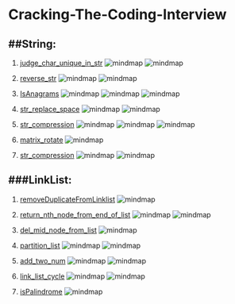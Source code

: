 Cracking-The-Coding-Interview
=============================

##String:
---

 1. [judge_char_unique_in_str][1]
![mindmap][2]
![mindmap][3]

 2. [reverse_str][4]
![mindmap][5]
![mindmap][6]

 3. [IsAnagrams][7]
![mindmap][8]
![mindmap][9]
![mindmap][10]

 4. [str_replace_space][11]
![mindmap][12]
![mindmap][13]

 5. [str_compression][14]
![mindmap][15]
![mindmap][16]
![mindmap][17]

 6. [matrix_rotate][18]
![mindmap][19]

 7. [str_compression][20]
![mindmap][21]
![mindmap][22]


###LinkList:
---

 1. [removeDuplicateFromLinklist][23]
![mindmap][24]


 2. [return_nth_node_from_end_of_list][25]
![mindmap][26]
![mindmap][27]

 3. [del_mid_node_from_list][28]
![mindmap][29]

 4. [partition_list][30]
![mindmap][31]
![mindmap][32]

 5. [add_two_num][33]
![mindmap][34]
![mindmap][35]

 6. [link_list_cycle][36]
![mindmap][37]
![mindmap][38]

 7. [isPalindrome][39]
![mindmap][40]

  [1]: https://github.com/JamesonHuang/Cracking-The-Coding-Interview/blob/master/1.String/1_1.judge_char_unique_in_str/Solution.h
  [2]: https://raw.githubusercontent.com/JamesonHuang/Cracking-The-Coding-Interview/master/1.String/1_1.judge_char_unique_in_str/mindmap.png
  [3]: https://raw.githubusercontent.com/JamesonHuang/Cracking-The-Coding-Interview/master/1.String/1_1.judge_char_unique_in_str/mindmap2.png
  
  [4]: https://github.com/JamesonHuang/Cracking-The-Coding-Interview/blob/master/1.String/1_2.reverse_str/Solution.h
  [5]: https://raw.githubusercontent.com/JamesonHuang/Cracking-The-Coding-Interview/master/1.String/1_2.reverse_str/mindmap.png
  [6]: https://raw.githubusercontent.com/JamesonHuang/Cracking-The-Coding-Interview/master/1.String/1_2.reverse_str/mindmap2.png

  
  [7]: https://github.com/JamesonHuang/Cracking-The-Coding-Interview/blob/master/1.String/1_3.IsAnagrams/Solution.h
  [8]: https://raw.githubusercontent.com/JamesonHuang/Cracking-The-Coding-Interview/master/1.String/1_3.IsAnagrams/mindmap.png
  [9]: https://raw.githubusercontent.com/JamesonHuang/Cracking-The-Coding-Interview/master/1.String/1_3.IsAnagrams/mindmap2.png
  [10]: https://raw.githubusercontent.com/JamesonHuang/Cracking-The-Coding-Interview/master/1.String/1_3.IsAnagrams/mindmap3.png
  
  
  [11]: https://github.com/JamesonHuang/Cracking-The-Coding-Interview/blob/master/1.String/1_4.str_replace_space/Solution.h
  [12]: https://raw.githubusercontent.com/JamesonHuang/Cracking-The-Coding-Interview/master/1.String/1_4.str_replace_space/mindmap.png
  [13]: https://raw.githubusercontent.com/JamesonHuang/Cracking-The-Coding-Interview/master/1.String/1_4.str_replace_space/mindmap2.png

  [14]: https://github.com/JamesonHuang/Cracking-The-Coding-Interview/blob/master/1.String/1_5.str_compression/Solution.h
  [15]: https://raw.githubusercontent.com/JamesonHuang/Cracking-The-Coding-Interview/master/1.String/1_5.str_compression/mindmap.png
  [16]: https://raw.githubusercontent.com/JamesonHuang/Cracking-The-Coding-Interview/master/1.String/1_5.str_compression/mindmap2.png
  [17]: https://raw.githubusercontent.com/JamesonHuang/Cracking-The-Coding-Interview/master/1.String/1_5.str_compression/mindmap3.png
 
  
  [18]: https://github.com/JamesonHuang/Cracking-The-Coding-Interview/blob/master/1.String/1_6.matrix_rotate/Solution.h
  [19]: https://raw.githubusercontent.com/JamesonHuang/Cracking-The-Coding-Interview/master/1.String/1_6.matrix_rotate/mindmap.png
  
  [20]: https://github.com/JamesonHuang/Cracking-The-Coding-Interview/blob/master/1.String/1_7.matrix_clear_zero/Solution.h
  [21]: https://raw.githubusercontent.com/JamesonHuang/Cracking-The-Coding-Interview/master/1.String/1_7.matrix_clear_zero/mindmap.png
  [22]: https://raw.githubusercontent.com/JamesonHuang/Cracking-The-Coding-Interview/master/1.String/1_7.matrix_clear_zero/mindmap2.png

  [23]: https://github.com/JamesonHuang/Cracking-The-Coding-Interview/blob/master/2.LinkList/2_1.removeDuplicateFromLinklist/Solution.h
  [24]: https://github.com/JamesonHuang/Cracking-The-Coding-Interview/blob/master/2.LinkList/2_1.removeDuplicateFromLinklist/mindmap.png

  [25]: https://github.com/JamesonHuang/Cracking-The-Coding-Interview/blob/master/2.LinkList/2_2.return_nth_node_from_end_of_list/Solution.h
  [26]: https://raw.githubusercontent.com/JamesonHuang/Cracking-The-Coding-Interview/master/2.LinkList/2_2.return_nth_node_from_end_of_list/mindmap.png
  [27]: https://raw.githubusercontent.com/JamesonHuang/Cracking-The-Coding-Interview/master/2.LinkList/2_2.return_nth_node_from_end_of_list/mindmap2.png

  [28]: https://github.com/JamesonHuang/Cracking-The-Coding-Interview/blob/master/2.LinkList/2_3.del_mid_node_from_list/Solution.h
  [29]: https://raw.githubusercontent.com/JamesonHuang/Cracking-The-Coding-Interview/master/2.LinkList/2_3.del_mid_node_from_list/mindmap.png


  [30]: https://github.com/JamesonHuang/Cracking-The-Coding-Interview/blob/master/2.LinkList/2_4.partition_list/Solution.h
  [31]: https://raw.githubusercontent.com/JamesonHuang/Cracking-The-Coding-Interview/master/2.LinkList/2_4.partition_list/mindmap.png
  [32]: https://raw.githubusercontent.com/JamesonHuang/Cracking-The-Coding-Interview/master/2.LinkList/2_4.partition_list/mindmap2.png

  [33]: https://github.com/JamesonHuang/Cracking-The-Coding-Interview/blob/master/2.LinkList/2_5.add_two_num/Solution.h
  [34]: https://raw.githubusercontent.com/JamesonHuang/Cracking-The-Coding-Interview/master/2.LinkList/2_5.add_two_num/mindmap.png
  [35]: https://raw.githubusercontent.com/JamesonHuang/Cracking-The-Coding-Interview/master/2.LinkList/2_5.add_two_num/mindmap2.png

  [36]: https://github.com/JamesonHuang/Cracking-The-Coding-Interview/blob/master/2.LinkList/2_6.link_list_cycle/Solution.h
  [37]: https://raw.githubusercontent.com/JamesonHuang/Cracking-The-Coding-Interview/master/2.LinkList/2_6.link_list_cycle/mindmap.png
  [38]: https://raw.githubusercontent.com/JamesonHuang/Cracking-The-Coding-Interview/master/2.LinkList/2_6.link_list_cycle/mindmap2.png

  [39]: https://github.com/JamesonHuang/Cracking-The-Coding-Interview/blob/master/2.LinkList/2_7.isPalindrome/Solution.h
  [40]: https://raw.githubusercontent.com/JamesonHuang/Cracking-The-Coding-Interview/master/2.LinkList/2_7.isPalindrome/mindmap.png



